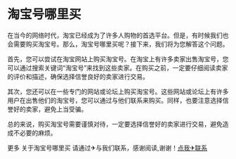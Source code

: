 # 淘宝号哪里买

在当今的网络时代，淘宝已经成为了许多人购物的首选平台。但是，有时候我们也会需要购买淘宝号。那么，淘宝号哪里买呢？接下来，我们将为您解答这个问题。

首先，您可以尝试在淘宝网站上购买淘宝号。在淘宝上有许多卖家出售淘宝号，您可以通过搜索关键词“淘宝号”来找到这些卖家。在购买之前，一定要仔细阅读卖家的评价和描述，确保选择信誉良好的卖家进行交易。

其次，您还可以在一些专门的网站或论坛上购买淘宝号。这些网站或论坛上有许多用户在出售他们的淘宝号，您可以通过与他们联系来购买。同样，也要注意选择信誉好的卖家，避免上当受骗。

总的来说，购买淘宝号需要谨慎对待，一定要选择信誉好的卖家进行交易，避免造成不必要的麻烦。

更多 关于淘宝号哪里买 请通过✈与我们联系，感谢阅读,谢谢！[点我✈联系](https://www.k02.cc)